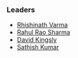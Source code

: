 ### Leaders
* [Rhishinath Varma](mailto:rhishinathvarma.marimuthu@owasp.org)
* [Rahul Rao Sharma](mailto:rahulraosharma.marimuthu@owasp.org)
* [David Kingsly](mailto:david.kingsly@owasp.org)
* [Sathish Kumar](mailto:sathish.kumar@owasp.org)
